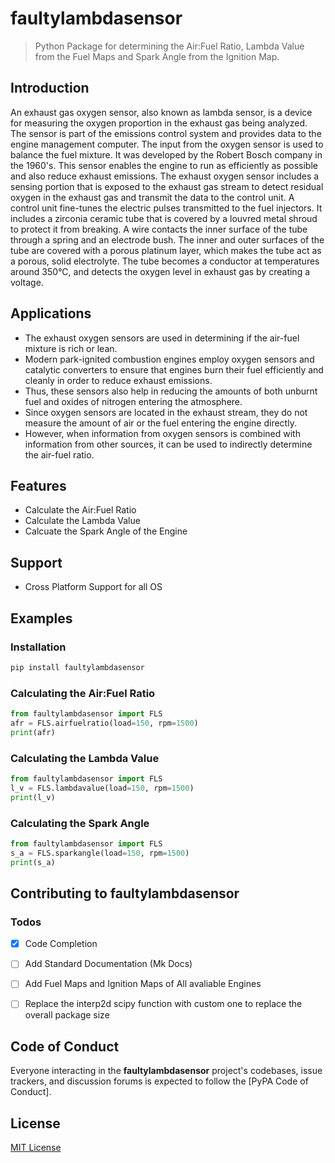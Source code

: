 # faultylambdasensor
>Python Package for determining the Air:Fuel Ratio, Lambda Value from the Fuel Maps and Spark Angle from the Ignition Map.

## Introduction
An exhaust gas oxygen sensor, also known as lambda sensor, is a device for measuring the oxygen proportion in the exhaust gas being analyzed. The sensor is part of the emissions control system and provides data to the engine management computer. The input from the oxygen sensor is used to balance the fuel mixture. It was developed by the Robert Bosch company in the 1960's. This sensor enables the engine to run as efficiently as possible and also reduce exhaust emissions. The exhaust oxygen sensor includes a sensing portion that is exposed to the exhaust gas stream to detect residual oxygen in the exhaust gas and transmit the data to the control unit. A control unit fine-tunes the electric pulses transmitted to the fuel injectors. It includes a zirconia ceramic tube that is covered by a louvred metal shroud to protect it from breaking. A wire contacts the inner surface of the tube through a spring and an electrode bush. The inner and outer surfaces of the tube are covered with a porous platinum layer, which makes the tube act as a porous, solid electrolyte. The tube becomes a conductor at temperatures around 350°C, and detects the oxygen level in exhaust gas by creating a voltage.

## Applications
- The exhaust oxygen sensors are used in determining if the air-fuel mixture is rich or lean. 
- Modern park-ignited combustion engines employ oxygen sensors and catalytic converters to ensure that engines burn their fuel efficiently and cleanly in order to reduce exhaust emissions. 
- Thus, these sensors also help in reducing the amounts of both unburnt fuel and oxides of nitrogen entering the atmosphere.
- Since oxygen sensors are located in the exhaust stream, they do not measure the amount of air or the fuel entering the engine directly. 
- However, when information from oxygen sensors is combined with information from other sources, it can be used to indirectly determine the air-fuel ratio.

## Features
- Calculate the Air:Fuel Ratio
- Calculate the Lambda Value
- Calcuate the Spark Angle of the Engine

## Support
- Cross Platform Support for all OS

## Examples
### Installation
```cmd
pip install faultylambdasensor
```
### Calculating the Air:Fuel Ratio
```py
from faultylambdasensor import FLS
afr = FLS.airfuelratio(load=150, rpm=1500)
print(afr)
```

### Calculating the Lambda Value
```py
from faultylambdasensor import FLS
l_v = FLS.lambdavalue(load=150, rpm=1500)
print(l_v)
```

### Calculating the Spark Angle
```py
from faultylambdasensor import FLS
s_a = FLS.sparkangle(load=150, rpm=1500)
print(s_a)
```

## Contributing to faultylambdasensor

### Todos
- [x] Code Completion

- [ ] Add Standard Documentation (Mk Docs)

- [ ] Add Fuel Maps and Ignition Maps of All avaliable Engines

- [ ] Replace the interp2d scipy function with custom one to replace the overall package size

## Code of Conduct

Everyone interacting in the **faultylambdasensor** project's codebases, issue trackers, and
discussion forums is expected to follow the [PyPA Code of Conduct].


## License

[MIT License](https://github.com/SHESHANKSK/faultylambdasensor/blob/main/LICENSE)
